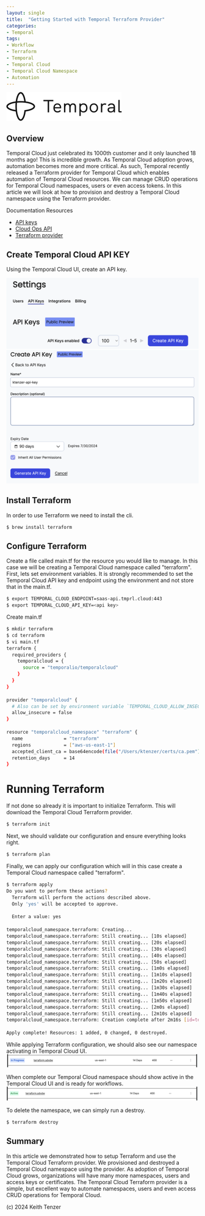 ```yaml
--- 
layout: single
title:  "Getting Started with Temporal Terraform Provider"
categories:
- Temporal
tags:
- Workflow
- Terraform
- Temporal
- Temporal Cloud
- Temporal Cloud Namespace
- Automation
---
```


![Temporal](/assets/2022-08-15/logo-temporal-with-copy.svg)
## Overview
Temporal Cloud just celebrated its 1000th customer and it only launched 18 months ago! This is incredible growth. As Temporal Cloud adoption grows, automation becomes more and more critical. As such, Temporal recently released a Terraform provider for Temporal Cloud which enables automation of Temporal Cloud resources. We can manage CRUD operations for Temporal Cloud namespaces, users or even access tokens. In this article we will look at how to provision and destroy a Temporal Cloud namespace using the Terraform provider.

Documentation Resources
- [API keys](https://docs.temporal.io/cloud/api-keys)
- [Cloud Ops API](https://docs.temporal.io/ops)
- [Terraform provider](https://registry.terraform.io/providers/temporalio/temporalcloud/latest/docs)

## Create Temporal Cloud API KEY
Using the Temporal Cloud UI, create an API key.

![Create API Key Part I](/assets/2024-03-01/api_key_1.png)
![Create API Key Part II](/assets/2024-03-01/api_key_2.png)

## Install Terraform
In order to use Terraform we need to install the cli.

```bash
$ brew install terraform
```

## Configure Terraform
Create a file called main.tf for the resource you would like to manage. In this case we will be creating a Temporal Cloud namespace called "terraform". First, lets set environment variables. It is strongly recommended to set the Temporal Cloud API key and endpoint using the environment and not store that in the main.tf.

```bash
$ export TEMPORAL_CLOUD_ENDPOINT=saas-api.tmprl.cloud:443
$ export TEMPORAL_CLOUD_API_KEY=<api key>
```

Create main.tf
```bash
$ mkdir terraform
$ cd terraform
$ vi main.tf
terraform {
  required_providers {
    temporalcloud = {
      source = "temporalio/temporalcloud"
    }
  }
}

provider "temporalcloud" {
  # Also can be set by environment variable `TEMPORAL_CLOUD_ALLOW_INSECURE`
  allow_insecure = false
}

resource "temporalcloud_namespace" "terraform" {
  name               = "terraform"
  regions            = ["aws-us-east-1"]
  accepted_client_ca = base64encode(file("/Users/ktenzer/certs/ca.pem"))
  retention_days     = 14
}
```

# Running Terraform
If not done so already it is important to initialize Terraform. This will download the Temporal Cloud Terraform provider.
```bash
$ terraform init
```

Next, we should validate our configuration and ensure everything looks right.
```bash
$ terraform plan
```

Finally, we can apply our configuration which will in this case create a Temporal Cloud namespace called "terraform".
```bash
$ terraform apply
Do you want to perform these actions?
  Terraform will perform the actions described above.
  Only 'yes' will be accepted to approve.

  Enter a value: yes

temporalcloud_namespace.terraform: Creating...
temporalcloud_namespace.terraform: Still creating... [10s elapsed]
temporalcloud_namespace.terraform: Still creating... [20s elapsed]
temporalcloud_namespace.terraform: Still creating... [30s elapsed]
temporalcloud_namespace.terraform: Still creating... [40s elapsed]
temporalcloud_namespace.terraform: Still creating... [50s elapsed]
temporalcloud_namespace.terraform: Still creating... [1m0s elapsed]
temporalcloud_namespace.terraform: Still creating... [1m10s elapsed]
temporalcloud_namespace.terraform: Still creating... [1m20s elapsed]
temporalcloud_namespace.terraform: Still creating... [1m30s elapsed]
temporalcloud_namespace.terraform: Still creating... [1m40s elapsed]
temporalcloud_namespace.terraform: Still creating... [1m50s elapsed]
temporalcloud_namespace.terraform: Still creating... [2m0s elapsed]
temporalcloud_namespace.terraform: Still creating... [2m10s elapsed]
temporalcloud_namespace.terraform: Creation complete after 2m16s [id=terraform.sdvdw]

Apply complete! Resources: 1 added, 0 changed, 0 destroyed.
```

While applying Terraform configuration, we should also see our namespace activating in Temporal Cloud UI.
![Activating](/assets/2024-03-01/activating.png)

When complete our Temporal Cloud namespace should show active in the Temporal Cloud UI and is ready for workflows.
![Active](/assets/2024-03-01/active.png)

To delete the namespace, we can simply run a destroy.
```bash
$ terraform destroy
```

## Summary
In this article we demonstrated how to setup Terraform and use the Temporal Cloud Terraform provider. We provisioned and destroyed a Temporal Cloud namespace using the provider. As adoption of Temporal Cloud grows, organizations will have many more namespaces, users and access keys or certificates. The Temporal Cloud Terraform provider is a simple, but excellent way to automate namespaces, users and even access CRUD operations for Temporal Cloud. 

(c) 2024 Keith Tenzer




